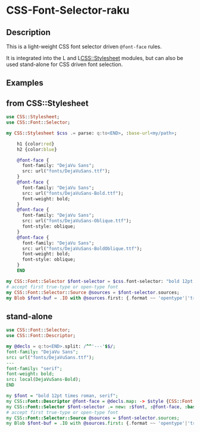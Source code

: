 # CSS-Font-Selector-raku

## Description

This is a light-weight CSS font selector driven `@font-face` rules.

It is integrated into the L<CSS> and L<CSS::Stylesheet> modules, but
can also be used stand-alone for CSS driven font selection.

## Examples

## from CSS::Stylesheet

```raku
use CSS::Stylesheet;
use CSS::Font::Selector;

my CSS::Stylesheet $css .= parse: q:to<END>, :base-url<my/path>;

    h1 {color:red}
    h2 {color:blue}

    @font-face {
      font-family: "DejaVu Sans";
      src: url("fonts/DejaVuSans.ttf");
    }
    @font-face {
      font-family: "DejaVu Sans";
      src: url("fonts/DejaVuSans-Bold.ttf");
      font-weight: bold;
    }
    @font-face {
      font-family: "DejaVu Sans";
      src: url("fonts/DejaVuSans-Oblique.ttf");
      font-style: oblique;
    }
    @font-face {
      font-family: "DejaVu Sans";
      src: url("fonts/DejaVuSans-BoldOblique.ttf");
      font-weight: bold;
      font-style: oblique;
    }
    END

my CSS::Font::Selector $font-selector = $css.font-selector: "bold 12pt times roman, serif";
# accept first true-type or open-type font
my CSS::Font::Selector::Source @sources = $font-selector.sources;
my Blob $font-buf = .IO with @sources.first: {.format ~~ 'opentype'|'truetype'};
```

## stand-alone

```raku
use CSS::Font::Selector;
use CSS::Font::Descriptor;

my @decls = q:to<END>.split: /^^'---'$$/;
font-family: "DejaVu Sans";
src: url("fonts/DejaVuSans.ttf");
---
font-family: "serif";
font-weight: bold;
src: local(DejaVuSans-Bold);
END

my $font = "bold 12pt times roman, serif";
my CSS::Font::Descriptor @font-face = @decls.map: -> $style {CSS::Font::Descriptor.new: :$font};
my CSS::Font::Selector $font-selector .= new: :$font, :@font-face, :base-url</my/path>;
# accept first true-type or open-type font
my CSS::Font::Selector::Source @sources = $font-selector.sources;
my Blob $font-buf = .IO with @sources.first: {.format ~~ 'opentype'|'truetype'};

```